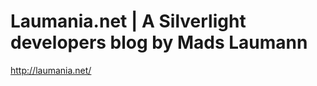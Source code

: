 <!--
id: 184125450
link: http://kevinisom.info/post/184125450/laumania-net-a-silverlight-developers-blog-by-mads
slug: laumania-net-a-silverlight-developers-blog-by-mads
date: Thu Sep 10 2009 13:38:13 GMT+1200 (NZST)
raw: {"blog_name":"kevinisom","id":184125450,"post_url":"http://kevinisom.info/post/184125450/laumania-net-a-silverlight-developers-blog-by-mads","slug":"laumania-net-a-silverlight-developers-blog-by-mads","type":"link","date":"2009-09-10 01:38:13 GMT","timestamp":1252546693,"state":"published","format":"html","reblog_key":"zRIYD3AP","tags":[],"short_url":"http://tmblr.co/Zw68YyA_OWA","highlighted":[],"feed_item":"http://laumania.net/","from_feed_id":"650234","note_count":0,"title":"Laumania.net | A Silverlight developers blog by Mads Laumann","url":"http://laumania.net/","description":""}
publish: 2009-09-010
tags: 
title: Laumania.net | A Silverlight developers blog by Mads Laumann
-->


Laumania.net | A Silverlight developers blog by Mads Laumann
============================================================

<http://laumania.net/>

